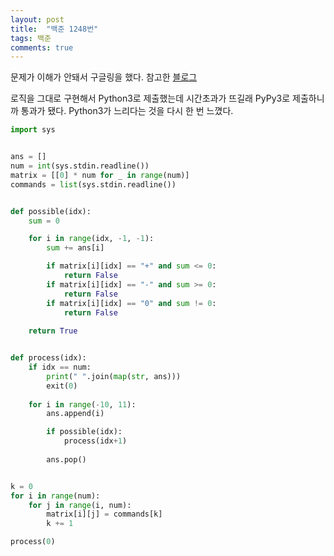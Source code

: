 ```yaml
---
layout: post
title:  "백준 1248번"
tags: 백준
comments: true
---
```


문제가 이해가 안돼서 구글링을 했다. 참고한 [블로그](https://injae-kim.github.io/problem_solving/2020/02/22/baekjoon-1248.html)

로직을 그대로 구현해서 Python3로 제출했는데 시간초과가 뜨길래 PyPy3로 제출하니까 통과가 됐다. Python3가 느리다는 것을 다시 한 번 느꼈다.

```python 
import sys


ans = []
num = int(sys.stdin.readline())
matrix = [[0] * num for _ in range(num)]
commands = list(sys.stdin.readline())


def possible(idx):
    sum = 0

    for i in range(idx, -1, -1):
        sum += ans[i]

        if matrix[i][idx] == "+" and sum <= 0:
            return False
        if matrix[i][idx] == "-" and sum >= 0:
            return False
        if matrix[i][idx] == "0" and sum != 0:
            return False
    
    return True


def process(idx):
    if idx == num:
        print(" ".join(map(str, ans)))
        exit(0)
    
    for i in range(-10, 11):
        ans.append(i)

        if possible(idx):
            process(idx+1)
        
        ans.pop()


k = 0
for i in range(num):
    for j in range(i, num):
        matrix[i][j] = commands[k]
        k += 1

process(0)
```